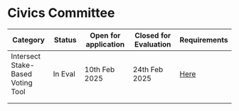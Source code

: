 # Civics Committee

<table><thead><tr><th width="151">Category</th><th width="101">Status</th><th width="163">Open for application</th><th width="173">Closed for Evaluation</th><th>Requirements </th></tr></thead><tbody><tr><td>Intersect Stake-Based Voting Tool</td><td>In Eval</td><td>10th Feb 2025</td><td>24th Feb 2025</td><td><a href="https://docs.intersectmbo.org/intersect-operational-services/2025-apply-for-tender/open-tenders/civics-committee/intersect-stake-based-voting-tool">Here</a></td></tr><tr><td></td><td></td><td></td><td></td><td></td></tr><tr><td></td><td></td><td></td><td></td><td></td></tr></tbody></table>

